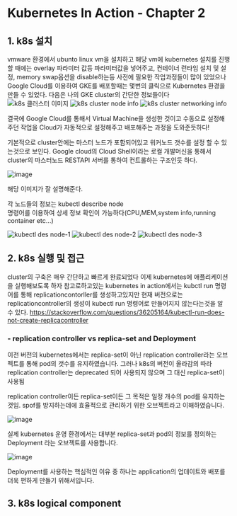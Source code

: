 # Kubernetes In Action - Chapter 2
## 1. k8s 설치
vmware 환경에서 ubunto linux vm을 설치하고 해당 vm에 kubernetes 설치를 진행할 때에는 overlay 파라미터 값등 파라미터값을 넣어주고, 컨테이너 런타임 설치 및 설정, memory swap옵션을 disable하는등 사전에 필요한 작업과정들이 많이 있었으나 Google Cloud를 이용하여 GKE를 배포할때는 몇번의 클릭으로 Kubernetes 환경을 만들 수 있었다.
다음은 나의 GKE cluster의 간단한 정보들이다
![k8s 클러스터 이미지](https://user-images.githubusercontent.com/98390642/151022339-a28c9508-cd96-48d7-8422-3e6bd28e0b8e.png)
![k8s cluster node info](https://user-images.githubusercontent.com/98390642/151022362-753b2f02-2c1a-46d1-8813-c5d16cecaedb.png)
![k8s cluster networking info](https://user-images.githubusercontent.com/98390642/151022371-caf36ed0-66fe-4a61-b57a-cb0687526278.png)

결국에 Google Cloud를 통해서 Virtual Machine을 생성한 것이고 수동으로 설정해주던 작업을 Cloud가 자동적으로 설정해주고 배포해주는 과정을 도와준듯하다!

기본적으로 cluster안에는 마스터 노드가 포함되어있고 워커노드 갯수를 설정 할 수 있는것으로 보인다.
 Google cloud의 Cloud Shell이라는 로컬 개발머신을 통해서 cluster의 마스터노드 RESTAPI 서버를 통하여 컨트롤하는 구조인듯 하다.
 
![image](https://user-images.githubusercontent.com/98390642/151024097-2258683d-4ed7-4117-b1a7-7a9e7567c253.png)

해당 이미지가 잘 설명해준다.

각 노드들의 정보는 
kubectl describe node <node-name>  
명령어를 이용하여 상세 정보 확인이 가능하다(CPU,MEM,system info,running container etc...)

![kubectl des node-1](https://user-images.githubusercontent.com/98390642/151025088-9af900de-341e-4d99-89b1-43d5660f23cc.png)
![kubectl des node-2](https://user-images.githubusercontent.com/98390642/151025091-c3eb7f7b-3d25-4d61-81c6-de7095a7f09b.png)
![kubectl des node-3](https://user-images.githubusercontent.com/98390642/151025093-363f2927-7408-42f6-b9e8-784c4b6d2c23.png)

## 2. k8s 실행 및 접근
cluster의 구축은 매우 간단하고 빠르게 완료되었다 이제 kubernetes에 애플리케이션을 실행해보도록 하자
참고로하고있는 kubernetes in action에서는 kubctl run 명령어를 통해 replicationcontorller를 생성하고있지만
  현재 버전으로는 replicationcontroller의 생성이 kubectl run 명령어로 만들어지지 않는다는것을 알 수 있다.
  https://stackoverflow.com/questions/36205164/kubectl-run-does-not-create-replicacontroller
  
### - replication controller vs replica-set and Deployment
 이전 버전의 kubernetes에서는 replica-set이 아닌 replication controller라는 오브젝트를 통해 pod의 갯수를 유지하였습니다.
 그러나 k8s의 버전이 올라감의 따라 replication controller는 deprecated 되어 사용되지 않으며 그 대신 replica-set이 사용됨
 
 replication controller이든 replica-set이든 그 목적은 일정 개수의 pod를 유지하는 것임.
 spof를 방지하는데에 효율적으로 관리하기 위한 오브젝트라고 이해하였습니다.
 
 ![image](https://user-images.githubusercontent.com/98390642/151136605-477fc989-36d7-4d42-943e-48ee11d458c6.png)

 
 실제 kubernetes 운영 환경에서는 대부분 replica-set과 pod의 정보를 정의하는 Deployment 라는 오브젝트를 사용합니다.
 
 ![image](https://user-images.githubusercontent.com/98390642/151137155-2e7a4fae-6613-44ac-916c-2afdd08dbdc7.png)

 Deployment를 사용하는 핵심적인 이유 중 하나는 application의 업데이트와 배포를 더욱 편하게 만들기 위해서입니다.
  
## 3. k8s logical component
